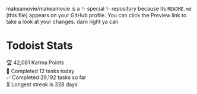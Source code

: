 makeamovie/makeamovie is a ✨ special ✨ repository because its `README.md` (this file) appears on your GitHub profile.
You can click the Preview link to take a look at your changes. darn right ya can

# Todoist Stats

<!-- TODO-IST:START -->
🏆  42,081 Karma Points           
🌸  Completed 12 tasks today           
✅  Completed 29,192 tasks so far           
⏳  Longest streak is 328 days
<!-- TODO-IST:END -->
